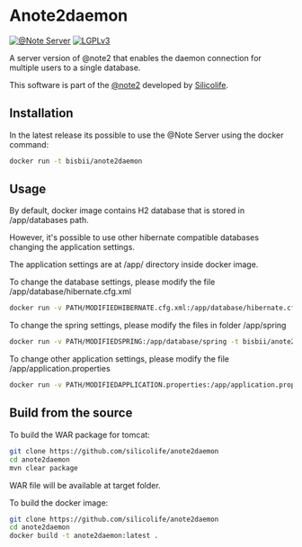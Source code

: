 # Anote2daemon
[![@Note Server](https://img.shields.io/badge/url-%40Note%20Project-brightgreen)](http://anote-project.org/)
[![LGPLv3](https://img.shields.io/github/license/silicolife/anote2daemon)](https://choosealicense.com/licenses/lgpl-3.0/)

A server version of @note2 that enables the daemon connection for multiple users to a single database. 

This software is part of the [@note2](http://anote-project.org/) developed by [Silicolife](http://www.silicolife.com/).

## Installation

In the latest release its possible to use the @Note Server using the docker command:

```bash
docker run -t bisbii/anote2daemon
```

## Usage

By default, docker image contains H2 database that is stored in /app/databases path.

However, it's possible to use other hibernate compatible databases changing the application settings.

The application settings are at /app/ directory inside docker image.

To change the database settings, please modify the file /app/database/hibernate.cfg.xml

```bash
docker run -v PATH/MODIFIEDHIBERNATE.cfg.xml:/app/database/hibernate.cfg.xml -t bisbii/anote2daemon
```

To change the spring settings, please modify the files in folder /app/spring

```bash
docker run -v PATH/MODIFIEDSPRING:/app/database/spring -t bisbii/anote2daemon
```

To change other application settings, please modify the file /app/application.properties

```bash
docker run -v PATH/MODIFIEDAPPLICATION.properties:/app/application.properties -t bisbii/anote2daemon
```

## Build from the source

To build the WAR package for tomcat:

```bash
git clone https://github.com/silicolife/anote2daemon
cd anote2daemon
mvn clear package
```
WAR file will be available at target folder.

To build the docker image:

```bash
git clone https://github.com/silicolife/anote2daemon
cd anote2daemon
docker build -t anote2daemon:latest .
```
